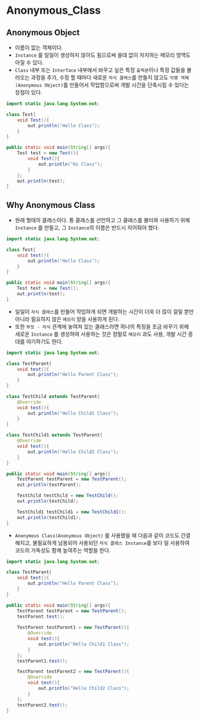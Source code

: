 # Anonymous_Class

## Anonymous Object

- 이름이 없는 객체이다.
- `Instance` 를 일일이 생성하지 않아도 됨으로써 쓸데 없이 차지하는 메모리 영역도 아낄 수 있다.
- `Class` 내부 또는 `Interface` 내부에서 바꾸고 싶은 특정 `출력문`이나 특정 값들을 불러오는 과정을 추가, 수정 할 때마다 새로운 `자식 클래스`를 만들지 않고도 `익명 객체(Anonymous Object)`를 만들어서 작업함으로써 개발 시간을 단축시킬 수 있다는 장점이 있다.

```java
import static java.lang.System.out;

class Test{
    void Test(){
        out.println("Hello Class");
    }
}

public static void main(String[] args){
    Test test = new Test(){
        void Test(){
            out.println("Hi Class");
        }
    };
    out.println(test);
}
```

## Why Anonymous Class

- 원래 형태의 클래스이다. 통 클래스를 선언하고 그 클래스를 불러와 사용하기 위해 `Instance` 를 만들고, 그 `Instance`의 이름은 반드시 지어줘야 했다.

```java
import static java.lang.System.out;

class Test{
    void test(){
        out.println("Hello Class");
    }
}

public static void main(String[] args){
    Test test = new Test();
    out.println(test);
}
```

- 일일이 `자식 클래스`를 만들어 작업하게 되면 개발하는 시간이 더욱 더 많이 걸릴 뿐만 아니라 필요하지 않은 `메모리` 양을 사용하게 된다.
- 또한 `부모 - 자식` 관계에 놓여져 있는 클래스라면 하나의 특징을 조금 바꾸기 위해 새로운 `Instance` 를 생성하여 사용하는 것은 정말로 `메모리` 과도 사용, 개발 시간 증대를 야기하기도 한다.

```java
import static java.lang.System.out;

class TestParant{
    void test(){
        out.println("Hello Parent Class");
    }
}

class TestChild extends TestParent{
    @Override
    void test(){
        out.println("Hello Child1 Class");
    }
}

class TestChild1 extends TestParent{
    @Override
    void test(){
        out.println("Hello Child2 Class");
    }
}

public static void main(String[] args){
    TestParent testParent = new TestParent();
    out.println(testParent);

    TestChild testChild = new TestChild();
    out.println(testChild);

    TestChild1 testChild1 = new TestChild1();
    out.println(testChild1);
}
```

- `Anonymous Class(Anonymous Object)` 를 사용했을 때 다음과 같이 코드도 간결해지고, 불필요하게 남용되어 사용되던 `자식 클래스 Instance`를 보다 덜 사용하여 코드의 가독성도 함께 높여주는 역할을 한다.

```java
import static java.lang.System.out;

class TestParant{
    void test(){
        out.println("Hello Parent Class");
    }
}

public static void main(String[] args){
    TestParent testParent = new TestParent();
    testParent.test();
    
    TestParent testParent1 = new TestParent(){
        @Override
        void test(){
            out.println("Hello Child1 Class");
        }
    };
    testParent1.test();

    TestParent testParent2 = new TestParent(){
        @Override
        void test(){
            out.println("Hello Child2 Class");
        }
    };
    testParent2.test();
}
```
